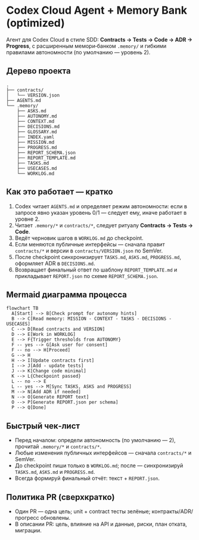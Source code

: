 # Codex Cloud Agent + Memory Bank (optimized)

Агент для Codex Cloud в стиле SDD: **Contracts → Tests → Code → ADR → Progress**, с расширенным мемори‑банком `.memory/` и гибкими правилами автономности (по умолчанию — уровень 2).

## Дерево проекта

```text
.
├── contracts/
│   └── VERSION.json
├── AGENTS.md
└── .memory/
    ├── ASKS.md
    ├── AUTONOMY.md
    ├── CONTEXT.md
    ├── DECISIONS.md
    ├── GLOSSARY.md
    ├── INDEX.yaml
    ├── MISSION.md
    ├── PROGRESS.md
    ├── REPORT_SCHEMA.json
    ├── REPORT_TEMPLATE.md
    ├── TASKS.md
    ├── USECASES.md
    └── WORKLOG.md
```

## Как это работает — кратко

1. Codex читает `AGENTS.md` и определяет режим автономности: если в запросе явно указан уровень 0/1 — следует ему, иначе работает в уровне 2.
2. Читает `.memory/*` и `contracts/*`, следует ритуалу **Contracts → Tests → Code**.
3. Ведёт черновик шагов в `WORKLOG.md` до checkpoint.
4. Если меняются публичные интерфейсы — сначала правит `contracts/*` и версии в `contracts/VERSION.json` по SemVer.
5. После checkpoint синхронизирует `TASKS.md`, `ASKS.md`, `PROGRESS.md`, оформляет ADR в `DECISIONS.md`.
6. Возвращает финальный ответ по шаблону `REPORT_TEMPLATE.md` и прикладывает `REPORT.json` по схеме `REPORT_SCHEMA.json`.

## Mermaid диаграмма процесса

```mermaid
flowchart TB
  A[Start] --> B[Check prompt for autonomy hints]
  B --> C[Read memory: MISSION - CONTEXT - TASKS - DECISIONS - USECASES]
  C --> D[Read contracts and VERSION]
  D --> E[Work in WORKLOG]
  E --> F{Trigger thresholds from AUTONOMY}
  F -- yes --> G[Ask user for consent]
  F -- no --> H[Proceed]
  G --> H
  H --> I[Update contracts first]
  I --> J[Add - update tests]
  J --> K[Change code minimal]
  K --> L{Checkpoint passed}
  L -- no --> E
  L -- yes --> M[Sync TASKS, ASKS and PROGRESS]
  M --> N[Add ADR if needed]
  N --> O[Generate REPORT text]
  O --> P[Generate REPORT.json per schema]
  P --> Q[Done]
```

## Быстрый чек‑лист

* Перед началом: определи автономность (по умолчанию — 2), прочитай `.memory/*` и `contracts/*`.
* Любые изменения публичных интерфейсов — сначала `contracts/*` и SemVer.
* До checkpoint пиши только в `WORKLOG.md`; после — синхронизируй `TASKS.md`, `ASKS.md` и `PROGRESS.md`.
* Всегда формируй финальный отчёт: текст + `REPORT.json`.

## Политика PR (сверхкратко)

* Один PR — одна цель; unit + contract тесты зелёные; контракты/ADR/прогресс обновлены.
* В описании PR: цель, влияние на API и данные, риски, план отката, миграции.
